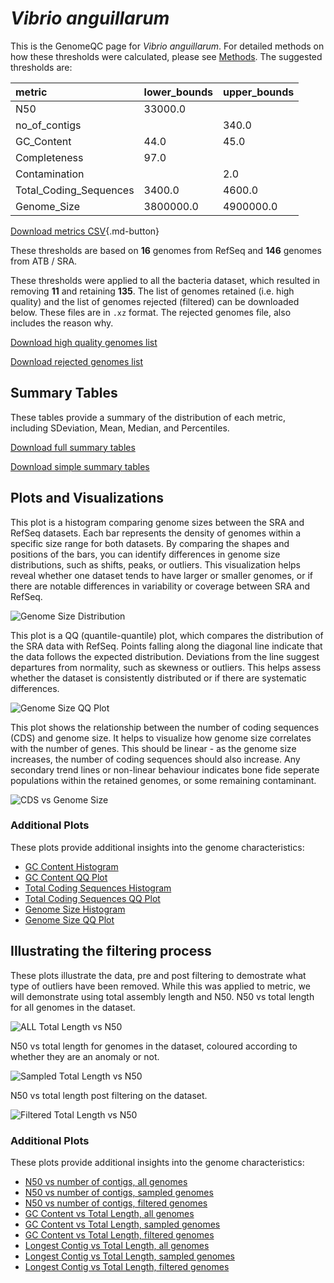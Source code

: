 # *Vibrio anguillarum*

This is the GenomeQC page for *Vibrio anguillarum*. For detailed methods on how these thresholds were calculated, please see [Methods](../../methods.md).
The suggested thresholds are: 

| metric                 | lower_bounds   | upper_bounds   |
|:-----------------------|:---------------|:---------------|
| N50                    | 33000.0        |                |
| no_of_contigs          |                | 340.0          |
| GC_Content             | 44.0           | 45.0           |
| Completeness           | 97.0           |                |
| Contamination          |                | 2.0            |
| Total_Coding_Sequences | 3400.0         | 4600.0         |
| Genome_Size            | 3800000.0      | 4900000.0      |

[Download metrics CSV](Vibrio_anguillarum_metrics.csv){.md-button}


These thresholds are based on **16** genomes from RefSeq and **146** genomes from ATB / SRA.

These thresholds were applied to all the bacteria dataset, which resulted in removing **11** and retaining **135**.
The list of genomes retained (i.e. high quality) and the list of genomes rejected (filtered) can be downloaded below. These files are in `.xz` format. The rejected genomes file, also includes the reason why.

[Download high quality genomes list](Vibrio_anguillarum_high_quality_genomes.csv.xz)


[Download rejected genomes list](Vibrio_anguillarum_filtered_out_genomes.csv.xz)



## Summary Tables
These tables provide a summary of the distribution of each metric, including SDeviation, Mean, Median, and Percentiles.

[Download full summary tables](summary.csv)

[Download simple summary tables](selected_summary.csv)

## Plots and Visualizations

This plot is a histogram comparing genome sizes between the SRA and RefSeq datasets. Each bar represents the density of genomes within a specific size range for both datasets. By comparing the shapes and positions of the bars, you can identify differences in genome size distributions, such as shifts, peaks, or outliers. This visualization helps reveal whether one dataset tends to have larger or smaller genomes, or if there are notable differences in variability or coverage between SRA and RefSeq.

![Genome Size Distribution](Genome_Size_refseq_histogram_kde.png)

This plot is a QQ (quantile-quantile) plot, which compares the distribution of the SRA data with RefSeq. Points falling along the diagonal line indicate that the data follows the expected distribution. Deviations from the line suggest departures from normality, such as skewness or outliers. This helps assess whether the dataset is consistently distributed or if there are systematic differences.

![Genome Size QQ Plot](Genome_Size_refseq_qqplot.png)

This plot shows the relationship between the number of coding sequences (CDS) and genome size. It helps to visualize how genome size correlates with the number of genes. This should be linear - as the genome size increases, the number of coding sequences should also increase. Any secondary trend lines or non-linear behaviour indicates bone fide seperate populations within the retained genomes, or some remaining contaminant. 

![CDS vs Genome Size](Vibrio_anguillarum_CDS_vs_Genome_Size.png)

### Additional Plots

These plots provide additional insights into the genome characteristics:

- [GC Content Histogram](GC_Content_refseq_histogram_kde.png)
- [GC Content QQ Plot](GC_Content_refseq_qqplot.png)
- [Total Coding Sequences Histogram](Total_Coding_Sequences_refseq_histogram_kde.png)
- [Total Coding Sequences QQ Plot](Total_Coding_Sequences_refseq_qqplot.png)
- [Genome Size Histogram](Genome_Size_refseq_histogram_kde.png)
- [Genome Size QQ Plot](Genome_Size_refseq_qqplot.png)
## Illustrating the filtering process
These plots illustrate the data, pre and post filtering to demostrate what type of outliers have been removed. While this was applied to metric, we will demonstrate using total assembly length and N50.
N50 vs total length for all genomes in the dataset.

![ALL Total Length vs N50](Vibrio_anguillarum_all_total_length_N50.png)

N50 vs total length for genomes in the dataset, coloured according to whether they are an anomaly or not.

![Sampled Total Length vs N50](Vibrio_anguillarum_sample_total_length_N50.png)

N50 vs total length post filtering on the dataset.

![Filtered Total Length vs N50](Vibrio_anguillarum_filt_total_length_N50.png)

### Additional Plots

These plots provide additional insights into the genome characteristics:

- [N50 vs number of contigs, all genomes](Vibrio_anguillarum_all_N50_number.png)
- [N50 vs number of contigs, sampled genomes](Vibrio_anguillarum_sample_N50_number.png)
- [N50 vs number of contigs, filtered genomes](Vibrio_anguillarum_filt_N50_number.png)
- [GC Content vs Total Length, all genomes](Vibrio_anguillarum_all_total_length_GC_Content.png)
- [GC Content vs Total Length, sampled genomes](Vibrio_anguillarum_sample_total_length_GC_Content.png)
- [GC Content vs Total Length, filtered genomes](Vibrio_anguillarum_filt_total_length_GC_Content.png)
- [Longest Contig vs Total Length, all genomes](Vibrio_anguillarum_all_total_length_longest.png)
- [Longest Contig vs Total Length, sampled genomes](Vibrio_anguillarum_sample_total_length_longest.png)
- [Longest Contig vs Total Length, filtered genomes](Vibrio_anguillarum_filt_total_length_longest.png)
